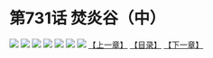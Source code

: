 # 第731话 焚炎谷（中）
![](https://mhpic.xiaomingtaiji.net/comic/D/斗破苍穹拆分版/731话GQV/1.jpg-zymk.middle.webp)
![](https://mhpic.xiaomingtaiji.net/comic/D/斗破苍穹拆分版/731话GQV/2.jpg-zymk.middle.webp)
![](https://mhpic.xiaomingtaiji.net/comic/D/斗破苍穹拆分版/731话GQV/3.jpg-zymk.middle.webp)
![](https://mhpic.xiaomingtaiji.net/comic/D/斗破苍穹拆分版/731话GQV/4.jpg-zymk.middle.webp)
![](https://mhpic.xiaomingtaiji.net/comic/D/斗破苍穹拆分版/731话GQV/5.jpg-zymk.middle.webp)
![](https://mhpic.xiaomingtaiji.net/comic/D/斗破苍穹拆分版/731话GQV/6.jpg-zymk.middle.webp)
![](https://mhpic.xiaomingtaiji.net/comic/D/斗破苍穹拆分版/731话GQV/7.jpg-zymk.middle.webp)
[【上一章】](./734.md)
[【目录】](./READMD.md)
[【下一章】](./736.md)
